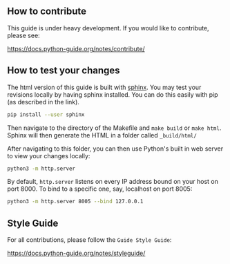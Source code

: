 How to contribute
-----------------

This guide is under heavy development. If you would like to contribute, please
see:

https://docs.python-guide.org/notes/contribute/

How to test your changes
------------------------

The html version of this guide is built with [sphinx](http://www.sphinx-doc.org/en/stable/). You may test your revisions locally by having sphinx installed. You can do this easily with pip (as described in the link).

``` bash
pip install --user sphinx
```

Then navigate to the directory of the Makefile and ```make build``` or ```make html```. Sphinx will then generate the HTML in a folder called `_build/html/`

After navigating to this folder, you can then use Python's built in web server to view your changes locally:

``` bash
python3 -m http.server
```

By default, `http.server` listens on every IP address bound on your host on port 8000. To bind to a specific one, say, localhost on port 8005:

``` bash
python3 -m http.server 8005 --bind 127.0.0.1
```

Style Guide
-----------

For all contributions, please follow the `Guide Style Guide`:

https://docs.python-guide.org/notes/styleguide/

